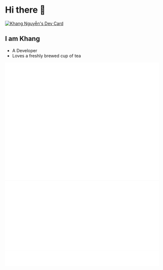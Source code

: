 # Hi there 👋

<div align="left">
  <a href="https://app.daily.dev/thinhkhang97"><img src="https://api.daily.dev/devcards/6c985048bdfc43b79e3d1c61650cd944.png?r=x9w" width="400" alt="Khang Nguyễn's Dev Card"/></a>
</div>

## I am Khang

- A Developer
- Loves a freshly brewed cup of tea

![Metrics](https://raw.githubusercontent.com/thinhkhang97/thinhkhang97/main/github-metrics.svg)
![Achievements](https://raw.githubusercontent.com/thinhkhang97/thinhkhang97/main/metrics.plugin.achievements.compact.svg)
![Personalities](https://raw.githubusercontent.com/thinhkhang97/thinhkhang97/main/metrics.plugin.16personalities.svg)

